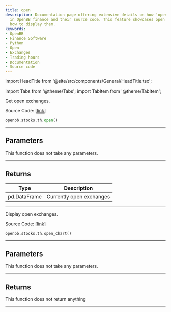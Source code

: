 ```yaml
---
title: open
description: Documentation page offering extensive details on how 'open' feature functions
  in OpenBB finance and their source code. This feature showcases open exchanges and
  how to display them.
keywords:
- OpenBB
- Finance Software
- Python
- Open
- Exchanges
- Trading hours
- Documentation
- Source code
---
```


import HeadTitle from '@site/src/components/General/HeadTitle.tsx';

<HeadTitle title="open - Th - Stocks - Reference | OpenBB SDK Docs" />

import Tabs from '@theme/Tabs';
import TabItem from '@theme/TabItem';

<Tabs>
<TabItem value="model" label="Model" default>

Get open exchanges.

Source Code: [[link](https://github.com/OpenBB-finance/OpenBBTerminal/tree/main/openbb_terminal/stocks/tradinghours/bursa_model.py#L54)]

```python
openbb.stocks.th.open()
```

---

## Parameters

This function does not take any parameters.

---

## Returns

| Type | Description |
| ---- | ----------- |
| pd.DataFrame | Currently open exchanges |
---

</TabItem>
<TabItem value="view" label="Chart">

Display open exchanges.

Source Code: [[link](https://github.com/OpenBB-finance/OpenBBTerminal/tree/main/openbb_terminal/stocks/tradinghours/bursa_view.py#L44)]

```python
openbb.stocks.th.open_chart()
```

---

## Parameters

This function does not take any parameters.

---

## Returns

This function does not return anything

---

</TabItem>
</Tabs>

